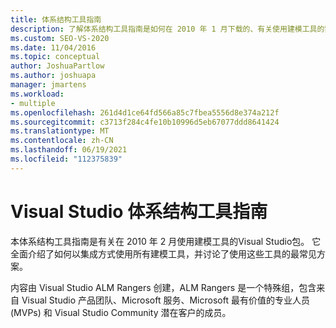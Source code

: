 ```yaml
---
title: 体系结构工具指南
description: 了解体系结构工具指南是如何在 2010 年 1 月下载的、有关使用建模工具的实用Visual Studio包。
ms.custom: SEO-VS-2020
ms.date: 11/04/2016
ms.topic: conceptual
author: JoshuaPartlow
ms.author: joshuapa
manager: jmartens
ms.workload:
- multiple
ms.openlocfilehash: 261d4d1ce64fd566a85c7fbea5556d8e374a212f
ms.sourcegitcommit: c3713f284c4fe10b10996d5eb67077ddd8641424
ms.translationtype: MT
ms.contentlocale: zh-CN
ms.lasthandoff: 06/19/2021
ms.locfileid: "112375839"
---
```

# <a name="visual-studio-architecture-tooling-guidance"></a>Visual Studio 体系结构工具指南

本体系结构工具指南是有关在 2010 年 2 月使用建模工具的Visual Studio包。 它全面介绍了如何以集成方式使用所有建模工具，并讨论了使用这些工具的最常见方案。

内容由 Visual Studio ALM Rangers 创建，ALM Rangers 是一个特殊组，包含来自 Visual Studio 产品团队、Microsoft 服务、Microsoft 最有价值的专业人员 (MVPs) 和 Visual Studio Community 潜在客户的成员。
